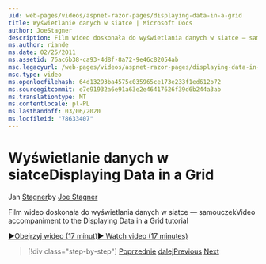 ```yaml
---
uid: web-pages/videos/aspnet-razor-pages/displaying-data-in-a-grid
title: Wyświetlanie danych w siatce | Microsoft Docs
author: JoeStagner
description: Film wideo doskonała do wyświetlania danych w siatce — samouczek
ms.author: riande
ms.date: 02/25/2011
ms.assetid: 76ac6b38-ca93-4d8f-8a72-9e46c82054ab
msc.legacyurl: /web-pages/videos/aspnet-razor-pages/displaying-data-in-a-grid
msc.type: video
ms.openlocfilehash: 64d13293ba4575c035965ce173e233f1ed612b72
ms.sourcegitcommit: e7e91932a6e91a63e2e46417626f39d6b244a3ab
ms.translationtype: MT
ms.contentlocale: pl-PL
ms.lasthandoff: 03/06/2020
ms.locfileid: "78633407"
---
```

# <a name="displaying-data-in-a-grid"></a><span data-ttu-id="58c4f-103">Wyświetlanie danych w siatce</span><span class="sxs-lookup"><span data-stu-id="58c4f-103">Displaying Data in a Grid</span></span>

<span data-ttu-id="58c4f-104">Jan [Stagner](https://github.com/JoeStagner)</span><span class="sxs-lookup"><span data-stu-id="58c4f-104">by [Joe Stagner](https://github.com/JoeStagner)</span></span>

<span data-ttu-id="58c4f-105">Film wideo doskonała do wyświetlania danych w siatce — samouczek</span><span class="sxs-lookup"><span data-stu-id="58c4f-105">Video accompaniment to the Displaying Data in a Grid tutorial</span></span>

[<span data-ttu-id="58c4f-106">&#9654;Obejrzyj wideo (17 minut)</span><span class="sxs-lookup"><span data-stu-id="58c4f-106">&#9654; Watch video (17 minutes)</span></span>](https://channel9.msdn.com/Blogs/ASP-NET-Site-Videos/displaying-data-in-a-grid)

> [!div class="step-by-step"]
> <span data-ttu-id="58c4f-107">[Poprzednie](working-with-data-part-2.md)
> [dalej](displaying-data-in-a-chart-part-1.md)</span><span class="sxs-lookup"><span data-stu-id="58c4f-107">[Previous](working-with-data-part-2.md)
[Next](displaying-data-in-a-chart-part-1.md)</span></span>
